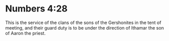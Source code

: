 # Numbers 4:28

This is the service of the clans of the sons of the Gershonites in the tent of meeting, and their guard duty is to be under the direction of Ithamar the son of Aaron the priest.
